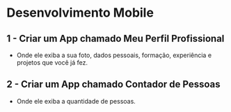 # Desenvolvimento Mobile

## 1 - Criar um App chamado Meu Perfil Profissional
- Onde ele exiba a sua foto, dados pessoais, formação, experiência e projetos que você já fez.

## 2 - Criar um App chamado Contador de Pessoas
- Onde ele exiba a quantidade de pessoas.
